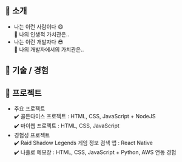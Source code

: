 :mag_right: 소개
---
* 나는 이런 사람이다 :smile:  
  :small_blue_diamond: 나의 인생적 가치관은..  
* 나는 이런 개발자다 :sunglasses:  
  :small_blue_diamond: 나의 개발자에서의 가치관은..  

:mag_right: 기술 / 경험
---

:mag_right: 프로젝트
---
* 주요 프로젝트  
  :heavy_check_mark: 골든다이스 프로젝트 : HTML, CSS, JavaScript + NodeJS  
  :heavy_check_mark: 마이웹 프로젝트 : HTML, CSS, JavaScript  
* 경험성 프로젝트  
  :heavy_check_mark: Raid Shadow Legends 게임 정보 검색 앱 : React Native  
  :heavy_check_mark: 나홀로 메모장 : HTML, CSS, JavaScript + Python, AWS 연동 경험  
